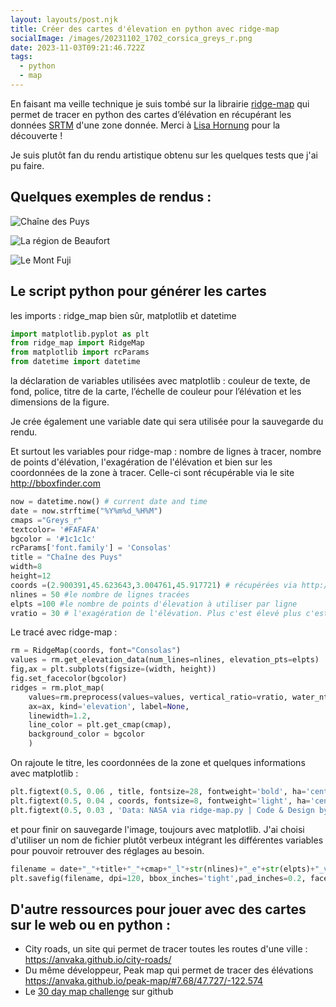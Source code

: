 ```yaml
---
layout: layouts/post.njk
title: Créer des cartes d'élevation en python avec ridge-map
socialImage: /images/20231102_1702_corsica_greys_r.png
date: 2023-11-03T09:21:46.722Z
tags:
  - python
  - map
---
```

En faisant ma veille technique je suis tombé sur la librairie [ridge-map](https://pypi.org/project/ridge-map/) qui permet de tracer en python des cartes d’élévation en récupérant les données [SRTM](https://fr.wikipedia.org/wiki/Shuttle_Radar_Topography_Mission) d'une zone donnée. Merci à [Lisa Hornung](https://fosstodon.org/@LisaHornung) pour la découverte !

Je suis plutôt fan du rendu artistique obtenu sur les quelques tests que j'ai pu faire. 

## Quelques exemples de rendus :

![Chaîne des Puys](/images/20231103_1044_-puys_greys_r_l50_e100_v30_w8_h12.png "Chaîne des Puys")

![La région de Beaufort](/images/20231103_0924_beaufort_greys_r_l50_e202_v30_w8_h12.png "La région de Beaufort")

![Le Mont Fuji](/images/20231102_1548_mont-fuji_greys_r.png "Le Mont Fuji")

## Le script python pour générer les cartes

les imports : ridge_map bien sûr, matplotlib et datetime

```python
import matplotlib.pyplot as plt
from ridge_map import RidgeMap
from matplotlib import rcParams
from datetime import datetime
```

la déclaration de variables utilisées avec matplotlib : couleur de texte, de fond, police, titre de la carte,  l’échelle de couleur pour l’élévation et les dimensions de la figure.

Je crée également une variable date qui sera utilisée pour la sauvegarde du rendu.

Et surtout les variables pour ridge-map : nombre de lignes à tracer, nombre de points d'élévation, l'exagération de l'élévation et bien sur les coordonnées de la zone à tracer. Celle-ci sont récupérable via le site <http://bboxfinder.com>

```python
now = datetime.now() # current date and time
date = now.strftime("%Y%m%d_%H%M")
cmaps ="Greys_r"
textcolor= '#FAFAFA'
bgcolor = '#1c1c1c'
rcParams['font.family'] = 'Consolas'
title = "Chaîne des Puys"
width=8
height=12
coords =(2.900391,45.623643,3.004761,45.917721) # récupérées via http://bboxfinder.com/
nlines = 50 #le nombre de lignes tracées
elpts =100 #le nombre de points d'élevation à utiliser par ligne
vratio = 30 # l'exagération de l'élévation. Plus c'est élevé plus c'est éxagéré
```

Le tracé avec ridge-map :

```python
rm = RidgeMap(coords, font="Consolas")
values = rm.get_elevation_data(num_lines=nlines, elevation_pts=elpts)
fig,ax = plt.subplots(figsize=(width, height))
fig.set_facecolor(bgcolor)
ridges = rm.plot_map(
    values=rm.preprocess(values=values, vertical_ratio=vratio, water_ntile=1,lake_flatness=1),
    ax=ax, kind='elevation', label=None,
    linewidth=1.2,
    line_color = plt.get_cmap(cmap),
    background_color = bgcolor
    )
```

On rajoute le titre, les coordonnées de la zone et quelques informations avec matplotlib :

```python
plt.figtext(0.5, 0.06 , title, fontsize=28, fontweight='bold', ha='center', color=textcolor)
plt.figtext(0.5, 0.04 , coords, fontsize=8, fontweight='light', ha='center', color=textcolor)
plt.figtext(0.5, 0.03 , 'Data: NASA via ridge-map.py | Code & Design by Nicolas Birckel ', fontsize=8, fontweight='regular', ha='center', color=textcolor)
```

et pour finir on sauvegarde l'image, toujours avec matplotlib. J'ai choisi d'utiliser un nom de fichier plutôt verbeux intégrant les différentes variables pour pouvoir retrouver des réglages au besoin.

```python
filename = date+"_"+title+"_"+cmap+"_l"+str(nlines)+"_e"+str(elpts)+"_v"+str(vratio)+"_w"+str(width)+"_h"+str(height)+".png"
plt.savefig(filename, dpi=120, bbox_inches='tight',pad_inches=0.2, facecolor=bgcolor)
```

## D'autre ressources pour jouer avec des cartes sur le web ou en python :

* City roads, un site qui permet de tracer toutes les routes d'une ville : <https://anvaka.github.io/city-roads/>
* Du même développeur, Peak map qui permet de tracer des élévations <https://anvaka.github.io/peak-map/#7.68/47.727/-122.574>
* Le [30 day map challenge](< https://github.com/search?q=30%20day%20map%20challenge&type=repositories>) sur github